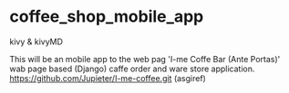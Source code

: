 # coffee_shop_mobile_app
kivy & kivyMD




This will be an mobile app to the web pag 'I-me Coffe Bar (Ante Portas)' wab page based (Django) caffe order and ware store application.
https://github.com/Jupieter/I-me-coffee.git
(asgiref)
